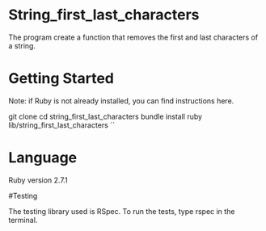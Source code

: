 # String_first_last_characters
The program create a function that removes the first and last characters of a string.

# Getting Started

Note: if Ruby is not already installed, you can find instructions here.

git clone
cd string_first_last_characters
bundle install
ruby lib/string_first_last_characters
``

# Language

Ruby version 2.7.1

#Testing

The testing library used is RSpec. To run the tests, type rspec in the terminal.

